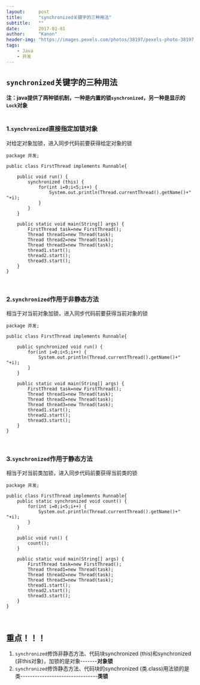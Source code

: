 ```yaml
---
layout:     post
title:      "synchronized关键字的三种用法"
subtitle:   ""
date:       2017-01-01
author:     "Kanon"
header-img: "https://images.pexels.com/photos/38197/pexels-photo-38197.jpeg?w=1260&h=750&auto=compress&cs=tinysrgb"
tags:
    - Java
    - 并发
---
```


## `synchronized`关键字的三种用法
**注：java提供了两种锁机制，一种是内置的锁`synchronized`，另一种是显示的`Lock`对象**  <br><br>

### 1.`synchronized`直接指定加锁对象
对给定对象加锁，进入同步代码前要获得给定对象的锁
```
package 并发;

public class FirstThread implements Runnable{
	
	public void run() {
		synchronized (this) {
			for(int i=0;i<5;i++) {
				System.out.println(Thread.currentThread().getName()+" "+i);
			}
		}
	}
	
	public static void main(String[] args) {
		FirstThread task=new FirstThread();
		Thread thread1=new Thread(task);
		Thread thread2=new Thread(task);
		Thread thread3=new Thread(task);
		thread1.start();
		thread2.start();
		thread3.start();
	}
}
```
<br>

### 2.`synchronized`作用于非静态方法
相当于对当前对象加锁，进入同步代码前要获得当前对象的锁
```
package 并发;

public class FirstThread implements Runnable{
	
	public synchronized void run() {
		for(int i=0;i<5;i++) {
			System.out.println(Thread.currentThread().getName()+" "+i);
		}
	}
	
	public static void main(String[] args) {
		FirstThread task=new FirstThread();
		Thread thread1=new Thread(task);
		Thread thread2=new Thread(task);
		Thread thread3=new Thread(task);
		thread1.start();
		thread2.start();
		thread3.start();
	}
}
```
<br>

### 3.`synchronized`作用于静态方法
相当于对当前类加锁，进入同步代码前要获得当前类的锁
```
package 并发;

public class FirstThread implements Runnable{
	public static synchronized void count() {
		for(int i=0;i<5;i++) {
			System.out.println(Thread.currentThread().getName()+" "+i);
		}
	}
	
	public void run() {
		count();
	}
	
	public static void main(String[] args) {
		FirstThread task=new FirstThread();
		Thread thread1=new Thread(task);
		Thread thread2=new Thread(task);
		Thread thread3=new Thread(task);
		thread1.start();
		thread2.start();
		thread3.start();
	}
}
```
<br>

## 重点！！！
1. `synchronized`修饰非静态方法、代码块synchronized (this)和synchronized (非this对象)，加锁的是对象-------**对象锁**
2. `synchronized`修饰静态方法、代码块的synchronized (类.class)用法锁的是类--------------------------------**类锁**

<br><br><br><br>
